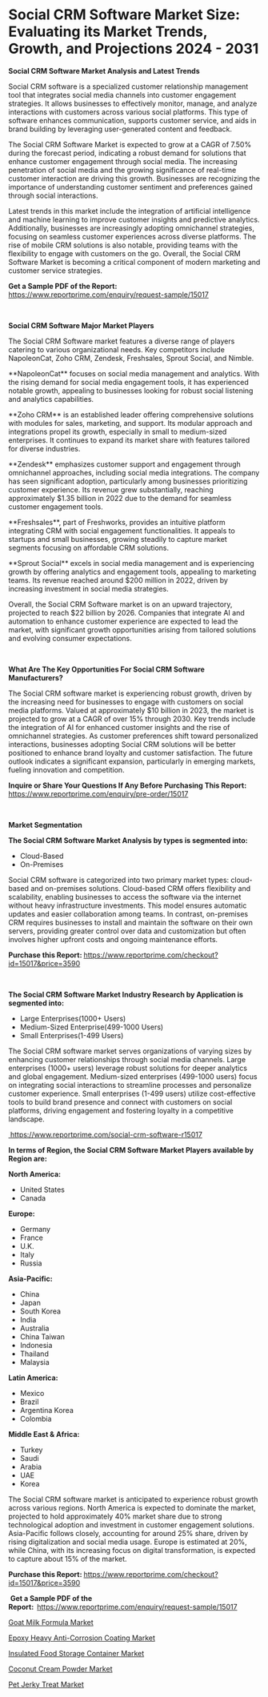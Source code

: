<p><h1>Social CRM Software Market Size: Evaluating its Market Trends, Growth, and Projections 2024 - 2031</h1></p><p><strong>Social CRM Software Market Analysis and Latest Trends</strong></p>
<p><p>Social CRM software is a specialized customer relationship management tool that integrates social media channels into customer engagement strategies. It allows businesses to effectively monitor, manage, and analyze interactions with customers across various social platforms. This type of software enhances communication, supports customer service, and aids in brand building by leveraging user-generated content and feedback.</p><p>The Social CRM Software Market is expected to grow at a CAGR of 7.50% during the forecast period, indicating a robust demand for solutions that enhance customer engagement through social media. The increasing penetration of social media and the growing significance of real-time customer interaction are driving this growth. Businesses are recognizing the importance of understanding customer sentiment and preferences gained through social interactions.</p><p>Latest trends in this market include the integration of artificial intelligence and machine learning to improve customer insights and predictive analytics. Additionally, businesses are increasingly adopting omnichannel strategies, focusing on seamless customer experiences across diverse platforms. The rise of mobile CRM solutions is also notable, providing teams with the flexibility to engage with customers on the go. Overall, the Social CRM Software Market is becoming a critical component of modern marketing and customer service strategies.</p></p>
<p><strong>Get a Sample PDF of the Report:&nbsp;</strong> <a href="https://www.reportprime.com/enquiry/request-sample/15017?utm_campaign=1581&utm_medium=2&utm_source=Github&utm_content=ia&utm_term=29112024&utm_id=social-crm-software">https://www.reportprime.com/enquiry/request-sample/15017</a></p>
<p>&nbsp;</p>
<p><strong>Social CRM Software Major Market Players</strong></p>
<p><p>The Social CRM Software market features a diverse range of players catering to various organizational needs. Key competitors include NapoleonCat, Zoho CRM, Zendesk, Freshsales, Sprout Social, and Nimble.</p><p>**NapoleonCat** focuses on social media management and analytics. With the rising demand for social media engagement tools, it has experienced notable growth, appealing to businesses looking for robust social listening and analytics capabilities.</p><p>**Zoho CRM** is an established leader offering comprehensive solutions with modules for sales, marketing, and support. Its modular approach and integrations propel its growth, especially in small to medium-sized enterprises. It continues to expand its market share with features tailored for diverse industries.</p><p>**Zendesk** emphasizes customer support and engagement through omnichannel approaches, including social media integrations. The company has seen significant adoption, particularly among businesses prioritizing customer experience. Its revenue grew substantially, reaching approximately $1.35 billion in 2022 due to the demand for seamless customer engagement tools.</p><p>**Freshsales**, part of Freshworks, provides an intuitive platform integrating CRM with social engagement functionalities. It appeals to startups and small businesses, growing steadily to capture market segments focusing on affordable CRM solutions.</p><p>**Sprout Social** excels in social media management and is experiencing growth by offering analytics and engagement tools, appealing to marketing teams. Its revenue reached around $200 million in 2022, driven by increasing investment in social media strategies.</p><p>Overall, the Social CRM Software market is on an upward trajectory, projected to reach $22 billion by 2026. Companies that integrate AI and automation to enhance customer experience are expected to lead the market, with significant growth opportunities arising from tailored solutions and evolving consumer expectations.</p></p>
<p>&nbsp;</p>
<p><strong>What Are The Key Opportunities For Social CRM Software Manufacturers?</strong></p>
<p><p>The Social CRM software market is experiencing robust growth, driven by the increasing need for businesses to engage with customers on social media platforms. Valued at approximately $10 billion in 2023, the market is projected to grow at a CAGR of over 15% through 2030. Key trends include the integration of AI for enhanced customer insights and the rise of omnichannel strategies. As customer preferences shift toward personalized interactions, businesses adopting Social CRM solutions will be better positioned to enhance brand loyalty and customer satisfaction. The future outlook indicates a significant expansion, particularly in emerging markets, fueling innovation and competition.</p></p>
<p><strong>Inquire or Share Your Questions If Any Before Purchasing This Report:</strong> <a href="https://www.reportprime.com/enquiry/pre-order/15017?utm_campaign=1581&utm_medium=2&utm_source=Github&utm_content=ia&utm_term=29112024&utm_id=social-crm-software">https://www.reportprime.com/enquiry/pre-order/15017</a></p>
<p>&nbsp;</p>
<p><strong>Market Segmentation</strong></p>
<p><strong>The Social CRM Software Market Analysis by types is segmented into:</strong></p>
<p><ul><li>Cloud-Based</li><li>On-Premises</li></ul></p>
<p><p>Social CRM software is categorized into two primary market types: cloud-based and on-premises solutions. Cloud-based CRM offers flexibility and scalability, enabling businesses to access the software via the internet without heavy infrastructure investments. This model ensures automatic updates and easier collaboration among teams. In contrast, on-premises CRM requires businesses to install and maintain the software on their own servers, providing greater control over data and customization but often involves higher upfront costs and ongoing maintenance efforts.</p></p>
<p><strong>Purchase this Report:&nbsp;</strong><a href="https://www.reportprime.com/checkout?id=15017&price=3590&utm_campaign=1581&utm_medium=2&utm_source=Github&utm_content=ia&utm_term=29112024&utm_id=social-crm-software">https://www.reportprime.com/checkout?id=15017&price=3590</a></p>
<p>&nbsp;</p>
<p><strong>The Social CRM Software Market Industry Research by Application is segmented into:</strong></p>
<p><ul><li>Large Enterprises(1000+ Users)</li><li>Medium-Sized Enterprise(499-1000 Users)</li><li>Small Enterprises(1-499 Users)</li></ul></p>
<p><p>The Social CRM software market serves organizations of varying sizes by enhancing customer relationships through social media channels. Large enterprises (1000+ users) leverage robust solutions for deeper analytics and global engagement. Medium-sized enterprises (499-1000 users) focus on integrating social interactions to streamline processes and personalize customer experience. Small enterprises (1-499 users) utilize cost-effective tools to build brand presence and connect with customers on social platforms, driving engagement and fostering loyalty in a competitive landscape.</p></p>
<p><a href="https://www.reportprime.com/social-crm-software-r15017?utm_campaign=1581&utm_medium=2&utm_source=Github&utm_content=ia&utm_term=29112024&utm_id=social-crm-software">&nbsp;https://www.reportprime.com/social-crm-software-r15017</a></p>
<p><strong>In terms of Region, the Social CRM Software Market Players available by Region are:</strong></p>
<p>
    <p> <strong> North America: </strong>
        <ul>
            <li>United States</li>
            <li>Canada</li>
        </ul>
        </p> 
    <p> <strong> Europe: </strong>
        <ul>
            <li>Germany</li>
            <li>France</li>
            <li>U.K.</li>
            <li>Italy</li>
            <li>Russia</li>
        </ul>
        </p> 
    <p> <strong> Asia-Pacific: </strong>
        <ul>
            <li>China</li>
            <li>Japan</li>
            <li>South Korea</li>
            <li>India</li>
            <li>Australia</li>
            <li>China Taiwan</li>
            <li>Indonesia</li>
            <li>Thailand</li>
            <li>Malaysia</li>
        </ul>
        </p> 
    <p> <strong> Latin America: </strong>
        <ul>
            <li>Mexico</li>
            <li>Brazil</li>
            <li>Argentina Korea</li>
            <li>Colombia</li>
        </ul>
        </p> 
    <p> <strong> Middle East & Africa: </strong>
        <ul>
            <li>Turkey</li>
            <li>Saudi</li>
            <li>Arabia</li>
            <li>UAE</li>
            <li>Korea</li>
        </ul>
    </p>
    </p>
<p><p>The Social CRM software market is anticipated to experience robust growth across various regions. North America is expected to dominate the market, projected to hold approximately 40% market share due to strong technological adoption and investment in customer engagement solutions. Asia-Pacific follows closely, accounting for around 25% share, driven by rising digitalization and social media usage. Europe is estimated at 20%, while China, with its increasing focus on digital transformation, is expected to capture about 15% of the market.</p></p>
<p><strong>Purchase this Report: </strong><a href="https://www.reportprime.com/checkout?id=15017&price=3590&utm_campaign=1581&utm_medium=2&utm_source=Github&utm_content=ia&utm_term=29112024&utm_id=social-crm-software">https://www.reportprime.com/checkout?id=15017&price=3590</a></p>
<p>&nbsp;<strong>Get a Sample PDF of the Report:&nbsp;&nbsp;</strong><a href="https://www.reportprime.com/enquiry/request-sample/15017?utm_campaign=1581&utm_medium=2&utm_source=Github&utm_content=ia&utm_term=29112024&utm_id=social-crm-software">https://www.reportprime.com/enquiry/request-sample/15017</a></p>
<p><strong></strong></p>
<p><p><a href="https://www.linkedin.com/pulse/goat-milk-formula-market-growth-outlook-from-2024-2031-projecting-gml6f?utm_campaign=1581&utm_medium=2&utm_source=Github&utm_content=ia&utm_term=29112024&utm_id=social-crm-software">Goat Milk Formula Market</a></p><p><a href="https://issuu.com/reportprime-2/docs/epoxy-heavy-anti-corrosion-coating-market-size-203?utm_campaign=1581&utm_medium=2&utm_source=Github&utm_content=ia&utm_term=29112024&utm_id=social-crm-software">Epoxy Heavy Anti-Corrosion Coating Market</a></p><p><a href="https://issuu.com/reportprime-2/docs/insulated-food-storage-container-market-size-2030.?utm_campaign=1581&utm_medium=2&utm_source=Github&utm_content=ia&utm_term=29112024&utm_id=social-crm-software">Insulated Food Storage Container Market</a></p><p><a href="https://www.linkedin.com/pulse/strategic-roadmap-global-coconut-cream-powder-market-insights-vphzf?utm_campaign=1581&utm_medium=2&utm_source=Github&utm_content=ia&utm_term=29112024&utm_id=social-crm-software">Coconut Cream Powder Market</a></p><p><a href="https://www.linkedin.com/pulse/pet-jerky-treat-value-chain-analysis-from-raw-materials-end-user-nvztf?utm_campaign=1581&utm_medium=2&utm_source=Github&utm_content=ia&utm_term=29112024&utm_id=social-crm-software">Pet Jerky Treat Market</a></p></p>